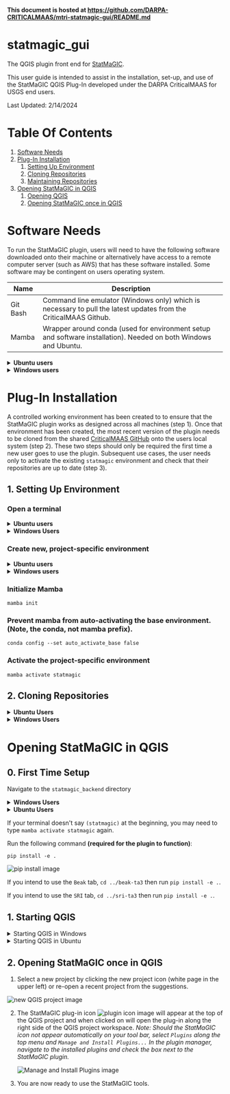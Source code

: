 **This document is hosted at https://github.com/DARPA-CRITICALMAAS/mtri-statmagic-gui/README.md**
# statmagic_gui
The QGIS plugin front end for [StatMaGIC](https://github.com/DARPA-CRITICALMAAS/mtri-statmagic-backend).

This user guide is intended to assist in the installation, set-up, and use of the StatMaGIC QGIS Plug-In developed under the DARPA CriticalMAAS for USGS end users.

Last Updated: 2/14/2024

# Table Of Contents

1. [Software Needs](#software)
2. [Plug-In Installation](#installation)
   1. [Setting Up Environment](#environment)
   2. [Cloning Repositories](#cloning)
   3. [Maintaining Repositories](#repositories)
3. [Opening StatMaGIC in QGIS](#openinginqgis)
   1. [Opening QGIS](#openqgis)
   2. [Opening StatMaGIC once in QGIS](#onceopen)

# Software Needs

To run the StatMaGIC plugin, users will need to have the following software downloaded onto their machine or alternatively have access to a remote computer server (such as AWS) that has these software installed. Some software may be contingent on users operating system.

| Name | Description |
|------|-------------|
| Git Bash | Command line emulator (Windows only) which is necessary to pull the latest updates from the CriticalMAAS Github. |
| Mamba | Wrapper around conda (used for environment setup and software installation). Needed on both Windows and Ubuntu. |

<details>
<summary><b>Ubuntu users</b></summary>
<br />

Download mamba:
```bash 
curl -L -O "https://github.com/conda-forge/miniforge/releases/latest/download/Mambaforge-$(uname)-$(uname -m).sh"
bash Mambaforge-$(uname)-$(uname -m).sh -b
```

Activate base Mamba environment:
```
source $HOME/mambaforge/bin/activate 
```
</details>
<details>
<summary><b>Windows users</b></summary>

### Git Bash

1. Download the Git Bash installer:

   - Navigate to https://gitforwindows.org in a web browser
   - Click the "Download" button
2. Run the installation wizard by double clicking the `.exe` file you downloaded. Select all of the default options.
3. In the start menu, type "git bash" to launch the "Git Bash" app.

### Mamba
1. Download the mamba installer: https://github.com/conda-forge/miniforge/releases/latest/download/Mambaforge-Windows-x86_64.exe
2. Run the installation wizard by double clicking `Mambaforge-Windows-x86_64.exe`.

   - Select "Just me" and install in the default location, e.g. `C:\Users\djleisma\AppData\Local\mambaforge`
   - Select only the checkbox labeled "Create start menu shortcuts." We'll try to do most everything else manually.
3. In the start menu, type "miniforge" to launch the "Miniforge Prompt" app.
</details>

# Plug-In Installation

A controlled working environment has been created to to ensure that the StatMaGIC plugin works as designed across all machines (step 1). Once that environment has been created, the most recent version of the plugin needs to be cloned from the shared [CriticalMAAS GitHub](https://github.com/DARPA-CRITICALMAAS) onto the users local system (step 2). These two steps should only be required the first time a new user goes to use the plugin. Subsequent use cases, the user needs only to activate the existing `statmagic` environment and check that their repositories are up to date (step 3).

## 1\. Setting Up Environment

### Open a terminal
<details>
  <summary><b>Ubuntu users</b></summary><br />
  
  Hit `Ctrl` + `Alt` + `T` to open a new terminal, or use your terminal emulator of choice.
</details>
<details>
  <summary><b>Windows Users</b></summary><br />
  
  Use the Miniforge prompt for this section.
</details>

### Create new, project-specific environment
<details>
<summary><b>Ubuntu users</b></summary>

```
mamba create --name statmagic qgis scipy scikit-learn pandas gdal numpy matplotlib scikit-image pydantic pygraphviz poetry jsonschema2md erdantic progress awscli rasterio geopandas shapely mapbox-vector-tile mercantile pyqtgraph somoclu seaborn rioxarray boto3
```
</details>
<details>
<summary><b>Windows users</b></summary>

```
mamba create --name statmagic qgis scipy scikit-learn pandas gdal numpy matplotlib scikit-image pydantic pygraphviz poetry jsonschema2md erdantic progress awscli rasterio geopandas shapely mapbox-vector-tile mercantile pyqtgraph seaborn rioxarray boto3
```
</details>

### Initialize Mamba
```
mamba init
```

### Prevent mamba from auto-activating the base environment. (Note, the conda, not mamba prefix).
```
conda config --set auto_activate_base false
```

### Activate the project-specific environment
```
mamba activate statmagic
```

## 2\. Cloning Repositories

<details>
<summary><b>Ubuntu Users</b></summary>

Using the same terminal from before:

```
mkdir statmagic; cd statmagic
git clone https://github.com/DARPA-CRITICALMAAS/mtri-statmagic-gui.git
git clone https://github.com/DARPA-CRITICALMAAS/mtri-statmagic-backend.git
```

If you intend to use the Beak or SRI workflows, their software is also necessary:
```
git clone https://github.com/DARPA-CRITICALMAAS/beak-ta3.git
git clone https://github.com/DARPA-CRITICALMAAS/sri-ta3.git
```
Without the necessary code present, the respective `Beak` or `SRI` tabs will not work.

</details>

<details>
<summary><b>Windows Users</b></summary>

1. Open GitHub and navigate to the `mtri-statmagic-backend` repository: https://github.com/DARPA-CRITICALMAAS/mtri-statmagic-backend
2. Select the down arrow near the `<>Code` button and copy the URL by clicking the `Copy url to clipboard` ![Copy URL image](https://github.com/DARPA-CRITICALMAAS/mtri-statmagic-gui/assets/114172102/9a4f2bbd-294d-4bba-b60f-d43f281b3b9a)
3. Open Git Bash from the start menu or search bar
4. In Git Bash, navigate to the folder that you would like to save these repositories into using the change directory `cd` command. For example, I have mine in saved in my local computer's users folder in a directory called `dev` for development. ![Git bash image](https://github.com/DARPA-CRITICALMAAS/mtri-statmagic-gui/assets/114172102/84296d10-110d-47f9-8319-327d11a28f65)
5. Type `git clone` and then right click to paste the copied URL from GitHub ![Git Clone image](https://github.com/DARPA-CRITICALMAAS/mtri-statmagic-gui/assets/114172102/97324ee9-bf35-4ba4-a82e-ac0de21c8a1c)
6. Hit Enter
7. Repeat steps 2-5 with the GitHub `mtri-statmagic-gui` repository: https://github.com/DARPA-CRITICALMAAS/mtri-statmagic-gui
8. If you wish to use Beak's workflow, repeat steps 2-5 using https://github.com/DARPA-CRITICALMAAS/beak-ta3 . The `Beak` tab will not function without Beak's software.
9. If you wish to use SRI's workflow, repeat steps 2-5 using https://github.com/DARPA-CRITICALMAAS/sri-ta3 . The `SRI` tab will not function without SRI's software.
10. Helpful commands:
   * To view the files within a folder use the directory command `dir`
   * To go back a directory use `cd ..`
   * Use the `Tab` key to auto populate path names once you start typing.
   * To see if the repositories have been changes, navigate to be within the repo and use command `git status`

</details>

# Opening StatMaGIC in QGIS

## 0\. First Time Setup

Navigate to the `statmagic_backend` directory

<details><summary><b>Windows Users</b></summary>

1. Open Miniforge prompt
2. `cd dev\statmagic_backend`

</details>

<details>
<summary><b>Ubuntu Users</b></summary>

1. Use the same terminal from before.
2. `cd statmagic_backend`

</details>

If your terminal doesn't say `(statmagic)` at the beginning, you may need to type `mamba activate statmagic` again.

Run the following command **(required for the plugin to function)**:
```
pip install -e .
```
![pip install image](https://github.com/DARPA-CRITICALMAAS/mtri-statmagic-gui/assets/114172102/5efd611a-ff08-4f1c-9135-f865bcb28786)


If you intend to use the `Beak` tab, `cd ../beak-ta3` then run `pip install -e .`.

If you intend to use the `SRI` tab, `cd ../sri-ta3` then run `pip install -e .`.

## 1\. Starting QGIS

<details>
<summary>Starting QGIS in Windows</summary>

1. Open Miniforge Prompt
2. Activate the StatMaGIC environment with `mamba activate statmagic`
3. Navigate to the `statmagic_gui` repository (e.g. `cd dev\statmagic_gui`) _Note once you start typing you can hit the `Tab` key to fill out the rest of the path._
4. Run the `aws_launch_qgis.bat` script from within `statmagic_gui` ![aws_launch_qgis image](https://github.com/DARPA-CRITICALMAAS/mtri-statmagic-gui/assets/114172102/ae0d4fa2-c76a-4bc8-b7ad-56dacd049363)
5. This will prompt a series of commands to open up QGIS.

</details>

<details>
<summary>Starting QGIS in Ubuntu</summary>

1. Open terminal
2. Activate the StatMaGIC environment with `mamba activate statmagic`
3. Navigate to the `statmagic_gui` directory (e.g. `cd dev/statmagic_gui`) _Note once you start typing you can hit the `Tab` key to fill out the rest of the path._
4. Run the `launch_qgis.sh` script from within `statmagic_gui`
5. This will prompt a series of commands to open up QGIS.

</details>

## 2\. Opening StatMaGIC once in QGIS

1. Select a new project by clicking the new project icon (white page in the upper left) or re-open a recent project from the suggestions.

  ![new QGIS project image](https://github.com/DARPA-CRITICALMAAS/mtri-statmagic-gui/assets/114172102/ec2d4a78-9109-4bfe-8486-09a3044e4a70)

2. The StatMaGIC plug-in icon ![plugin icon image](https://github.com/DARPA-CRITICALMAAS/mtri-statmagic-gui/assets/114172102/bebf2529-e66f-43f0-8496-29e77e08c129) will appear at the top of the QGIS project and when clicked on will open the plug-in along the right side of the QGIS project workspace. _Note: Should the StatMaGIC icon not appear automatically on your tool bar, select `Plugins` along the top menu and `Manage and Install Plugins...` In the plugin manager, navigate to the installed plugins and check the box next to the StatMaGIC plugin._

   ![Manage and Install Plugins image](https://github.com/DARPA-CRITICALMAAS/mtri-statmagic-gui/assets/114172102/fc89854a-9b75-4386-89b9-0eef17ebbe73)

3. You are now ready to use the StatMaGIC tools.


